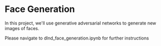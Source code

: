 # Face Generation
In this project, we'll use generative adversarial networks to generate new images of faces.

Please navigate to dlnd_face_generation.ipynb for further instructions
